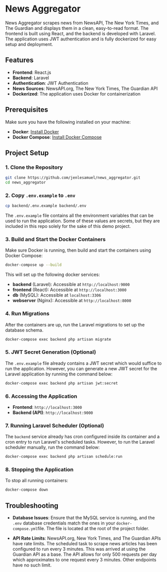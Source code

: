 
# News Aggregator

News Aggregator scrapes news from NewsAPI, The New York Times, and The Guardian and displays them in a clean,
easy-to-read format. The frontend is built using React, and the backend is developed with Laravel. The application uses JWT authentication and is fully dockerized for easy setup and deployment.

## Features

- **Frontend**: React.js
- **Backend**: Laravel
- **Authentication**: JWT Authentication
- **News Sources**: NewsAPI.org, The New York Times, The Guardian API
- **Dockerized**: The application uses Docker for containerization

## Prerequisites

Make sure you have the following installed on your machine:

- **Docker**: [Install Docker](https://docs.docker.com/get-docker/)
- **Docker Compose**: [Install Docker Compose](https://docs.docker.com/compose/install/)

## Project Setup

### 1. Clone the Repository

```bash
git clone https://github.com/jenlesamuel/news_aggregator.git
cd news_aggregator
```

### 2. Copy `.env.example` to `.env`

```bash
cp backend/.env.example backend/.env
```
The `.env.example` file contains all the environment variables that can be used to run the application. Some of these values are secrets, but they are included in this repo solely for the sake of this demo project.


### 3. Build and Start the Docker Containers

Make sure Docker is running, then build and start the containers using Docker Compose:

```bash
docker-compose up --build
```

This will set up the following docker services:

- **backend** (Laravel): Accessible at `http://localhost:9000`
- **frontend** (React): Accessible at `http://localhost:3000`
- **db** (MySQL): Accessible at `localhost:3306`
- **webserver** (Nginx): Accessible at `http://localhost:8000`

### 4. Run Migrations

After the containers are up, run the Laravel migrations to set up the database schema.

```bash
docker-compose exec backend php artisan migrate
```

### 5. JWT Secret Generation (Optional)

The `.env.example` file already contains a JWT secret which would suffice to run the application. However, you can generate a new JWT secret for the Laravel application by running the command below:

```bash
docker-compose exec backend php artisan jwt:secret
```

### 6. Accessing the Application

- **Frontend**: `http://localhost:3000`
- **Backend (API)**: `http://localhost:9000`

### 7. Running Laravel Scheduler (Optional)

The `backend` service already has cron configured inside its container and a cron entry to run Laravel's scheduled tasks. However, to run the Laravel scheduler manually, run the command below: 

```bash
docker-compose exec backend php artisan schedule:run
```


### 8. Stopping the Application

To stop all running containers:

```bash
docker-compose down
```

## Troubleshooting

- **Database Issues**: Ensure that the MySQL service is running, and the `.env` database credentials match the ones in your `docker-compose.yml`file. The file is located at the root of the project folder.

- **API Rate Limits**: NewsAPI.org, New York Times, and The Guardian APIs have rate limits. 
The scheduled task to scrape news articles has been configured to run every 3 minutes. This was arrived at using the Guardian API as a base. The API allows for only 500 requests per day which approximates to one request every 3 minutes. Other endpoints have no such limit.
